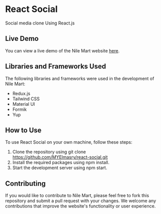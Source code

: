 # React Social

Social media clone Using React.js

## Live Demo

You can view a live demo of the Nile Mart website [here](https://myelmasry.github.io/react-social/).

## Libraries and Frameworks Used
The following libraries and frameworks were used in the development of Nile Mart:
* Redux.js
* Tailwind CSS
* Material UI
* Formik
* Yup

## How to Use
To use React Social on your own machine, follow these steps:
1. Clone the repository using git clone https://github.com/MYElmasry/react-social.git
2. Install the required packages using npm install.
3. Start the development server using npm start.

## Contributing
If you would like to contribute to Nile Mart, please feel free to fork this repository and submit a pull request with your changes. We welcome any contributions that improve the website's functionality or user experience.
